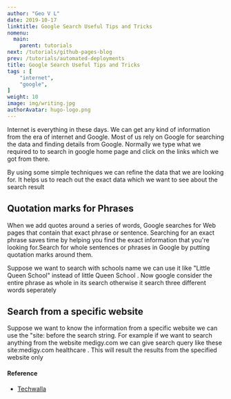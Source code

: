 ```yaml
---
author: "Geo V L"
date: 2019-10-17
linktitle: Google Search Useful Tips and Tricks 
nomenu:
  main:
    parent: tutorials
next: /tutorials/github-pages-blog
prev: /tutorials/automated-deployments
title: Google Search Useful Tips and Tricks
tags : [
    "internet",
    "google",
]
weight: 10
image: img/writing.jpg
authorAvatar: hugo-logo.png
---
```


Internet is everything in these days. We can get any kind of information from the era of internet and Google. Most of us rely on Google for searching the data and finding details from Google. Normally we type what we required to to search in google home page and click on the links which we got from there.

By using some simple techniques we can refine the data that we are looking for. It helps us to reach out the exact data which we want to see about the search result 

## Quotation marks for Phrases


When we add quotes around a series of words, Google searches for Web pages that contain that exact phrase or sentence. Searching for an exact phrase saves time by helping you find the exact information that you're looking for.Search for whole sentences or phrases in Google by putting quotation marks around them.

Suppose we want to search with schools name we can use it like "Little Queen School" instead of little Queen School . Now google consider the entire phrase as whole in its search otherwise it search three different words seperately 

## Search from a specific website

Suppose we want to know the information from a specific website we can use the "site:<sitename> before the search string. For example if we want to search anything from the website medigy.com we can give search query like these site:medigy.com healthcare . This will result the results from the specified website only 

#### Reference

* [Techwalla](https://www.techwalla.com/articles/seven-helpful-time-saving-tips-for-using-google-search) 
